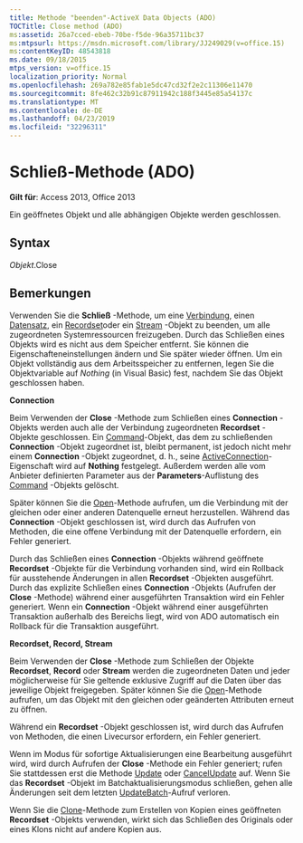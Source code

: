```yaml
---
title: Methode "beenden"-ActiveX Data Objects (ADO)
TOCTitle: Close method (ADO)
ms:assetid: 26a7cced-ebeb-70be-f5de-96a35711bc37
ms:mtpsurl: https://msdn.microsoft.com/library/JJ249029(v=office.15)
ms:contentKeyID: 48543818
ms.date: 09/18/2015
mtps_version: v=office.15
localization_priority: Normal
ms.openlocfilehash: 269a782e85fab1e5dc47cd32f2e2c11306e11470
ms.sourcegitcommit: 8fe462c32b91c87911942c188f3445e85a54137c
ms.translationtype: MT
ms.contentlocale: de-DE
ms.lasthandoff: 04/23/2019
ms.locfileid: "32296311"
---
```

# <a name="close-method-ado"></a>Schließ-Methode (ADO)


**Gilt für**: Access 2013, Office 2013

Ein geöffnetes Objekt und alle abhängigen Objekte werden geschlossen.

## <a name="syntax"></a>Syntax

*Objekt*.Close

## <a name="remarks"></a>Bemerkungen

Verwenden Sie die **Schließ** -Methode, um eine [Verbindung](connection-object-ado.md), einen [Datensatz](record-object-ado.md), ein [Recordset](recordset-object-ado.md)oder ein [Stream](stream-object-ado.md) -Objekt zu beenden, um alle zugeordneten Systemressourcen freizugeben. Durch das Schließen eines Objekts wird es nicht aus dem Speicher entfernt. Sie können die Eigenschafteneinstellungen ändern und Sie später wieder öffnen. Um ein Objekt vollständig aus dem Arbeitsspeicher zu entfernen, legen Sie die Objektvariable auf *Nothing* (in Visual Basic) fest, nachdem Sie das Objekt geschlossen haben.

**Connection**

Beim Verwenden der **Close** -Methode zum Schließen eines **Connection** -Objekts werden auch alle der Verbindung zugeordneten **Recordset** -Objekte geschlossen. Ein [Command](command-object-ado.md)-Objekt, das dem zu schließenden **Connection** -Objekt zugeordnet ist, bleibt permanent, ist jedoch nicht mehr einem **Connection** -Objekt zugeordnet, d. h., seine [ActiveConnection](activeconnection-property-ado.md)-Eigenschaft wird auf **Nothing** festgelegt. Außerdem werden alle vom Anbieter definierten Parameter aus der **Parameters**-Auflistung des [Command](parameters-collection-ado.md) -Objekts gelöscht.

Später können Sie die [Open](open-method-ado-connection.md)-Methode aufrufen, um die Verbindung mit der gleichen oder einer anderen Datenquelle erneut herzustellen. Während das **Connection** -Objekt geschlossen ist, wird durch das Aufrufen von Methoden, die eine offene Verbindung mit der Datenquelle erfordern, ein Fehler generiert.

Durch das Schließen eines **Connection** -Objekts während geöffnete **Recordset** -Objekte für die Verbindung vorhanden sind, wird ein Rollback für ausstehende Änderungen in allen **Recordset** -Objekten ausgeführt. Durch das explizite Schließen eines **Connection** -Objekts (Aufrufen der **Close** -Methode) während einer ausgeführten Transaktion wird ein Fehler generiert. Wenn ein **Connection** -Objekt während einer ausgeführten Transaktion außerhalb des Bereichs liegt, wird von ADO automatisch ein Rollback für die Transaktion ausgeführt.

**Recordset, Record, Stream**

Beim Verwenden der **Close** -Methode zum Schließen der Objekte **Recordset**, **Record** oder **Stream** werden die zugeordneten Daten und jeder möglicherweise für Sie geltende exklusive Zugriff auf die Daten über das jeweilige Objekt freigegeben. Später können Sie die [Open](open-method-ado-recordset.md)-Methode aufrufen, um das Objekt mit den gleichen oder geänderten Attributen erneut zu öffnen.

Während ein **Recordset** -Objekt geschlossen ist, wird durch das Aufrufen von Methoden, die einen Livecursor erfordern, ein Fehler generiert.

Wenn im Modus für sofortige Aktualisierungen eine Bearbeitung ausgeführt wird, wird durch Aufrufen der **Close** -Methode ein Fehler generiert; rufen Sie stattdessen erst die Methode [Update](update-method-ado.md) oder [CancelUpdate](cancelupdate-method-ado.md) auf. Wenn Sie das **Recordset** -Objekt im Batchaktualisierungsmodus schließen, gehen alle Änderungen seit dem letzten [UpdateBatch](updatebatch-method-ado.md)-Aufruf verloren.

Wenn Sie die [Clone](clone-method-ado.md)-Methode zum Erstellen von Kopien eines geöffneten **Recordset** -Objekts verwenden, wirkt sich das Schließen des Originals oder eines Klons nicht auf andere Kopien aus.

